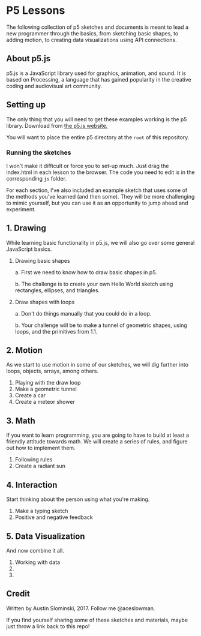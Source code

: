# P5 Lessons

The following collection of p5 sketches and documents is meant to lead a new programmer through the basics, from sketching basic shapes, to adding motion, to creating data visualizations using API connections. 

## About p5.js

p5.js is a JavaScript library used for graphics, animation, and sound. It is based on Processing, a language that has gained popularity in the creative coding and audiovisual art community. 

## Setting up 

The only thing that you will need to get these examples working is the p5 library. Download from [the p5.js website.](https://p5.js)

You will want to place the entire p5 directory at the `root` of this repository. 

### Running the sketches

I won't make it difficult or force you to set-up much. Just drag the index.html in each lesson to the browser. The code you need to edit is in the corresponding `js` folder.

For each section, I've also included an example sketch that uses some of the methods you've learned (and then some). They will be more challenging to mimic yourself, but you can use
it as an opportunity to jump ahead and experiment.

## 1. Drawing

While learning basic functionality in p5.js, we will also go over some general JavaScript basics.

1. Drawing basic shapes

	a. First we need to know how to draw basic shapes in p5.
	
	b. The challenge is to create your own Hello World sketch using rectangles, ellipses, and triangles.

2. Draw shapes with loops

	a. Don't do things manually that you could do in a loop. 

	b. Your challenge will be to make a tunnel of geometric shapes, using loops, and the primitives from 1.1.	

## 2. Motion

As we start to use motion in some of our sketches, we will dig further into loops, objects, arrays, among others.

1. Playing with the draw loop
2. Make a geometric tunnel
3. Create a car
4. Create a meteor shower

## 3. Math

If you want to learn programming, you are going to have to build at least a friendly attitude towards math. We will create a series of rules, and figure out how to implement them.

1. Following rules
2. Create a radiant sun

## 4. Interaction

Start thinking about the person using what you're making.

1. Make a typing sketch
2. Positive and negative feedback

## 5. Data Visualization

And now combine it all.

1. Working with data
2. 
3. 

## Credit

Written by Austin Slominski, 2017. Follow me @aceslowman.

If you find yourself sharing some of these sketches and materials, maybe just throw a link back to this repo!
